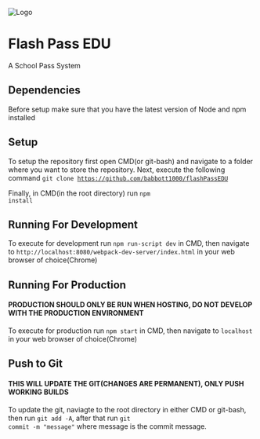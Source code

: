 ![Logo](https://github.com/babbott1000/flashPassEDU/blob/master/client/static/logo.png)
# Flash Pass EDU

A School Pass System

## Dependencies

Before setup make sure that you have the latest version of Node and npm installed

## Setup

To setup the repository first open CMD(or git-bash) and navigate to a folder where you want to store the repository.  Next, execute the following command
<code>git clone https://github.com/babbott1000/flashPassEDU</code>

Finally, in CMD(in the root directory) run <code>npm install</code>

## Running For Development

To execute for development run <code>npm run-script dev</code> in CMD, then navigate to <code>http://localhost:8080/webpack-dev-server/index.html</code> in your web browser of choice(Chrome)


## Running For Production

#### **PRODUCTION SHOULD ONLY BE RUN WHEN HOSTING, DO NOT DEVELOP WITH THE PRODUCTION ENVIRONMENT**

To execute for production run <code>npm start</code> in CMD, then navigate to <code>localhost</code> in your web browser of choice(Chrome)

## Push to Git

#### **THIS WILL UPDATE THE GIT(CHANGES ARE PERMANENT), ONLY PUSH WORKING BUILDS**

To update the git, naviagte to the root directory in either CMD or git-bash, then run <code>git add -A</code>, after that run <code>git commit -m "message"</code> where message is the commit message. 

